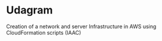 # Udagram
Creation of a network and server Infrastructure in AWS using CloudFormation scripts (IAAC)
